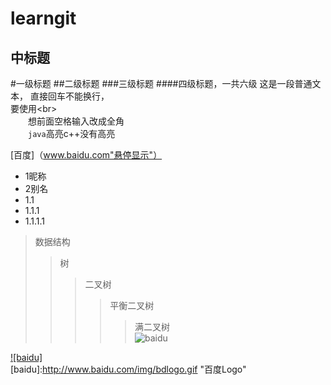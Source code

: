 learngit
=========
中标题
----------
#一级标题
##二级标题
###三级标题
####四级标题，一共六级
这是一段普通文本，
直接回车不能换行，<br>
要使用\<br><br>
　　想前面空格输入改成全角<br>
　　`java`高亮c++没有高亮<br>

[百度]（www.baidu.com"悬停显示"）<br>
* 1昵称<br>
* 2别名<br>
* 1.1<br>
 * 1.1.1<br>
  * 1.1.1.1<br>

>数据结构<br>
>>树<br>
>>>二叉树<br>
>>>>平衡二叉树<br>
>>>>>满二叉树<br>
![baidu](http://www.baidu.com/img/bdlogo.gif "百度logo")<br>

[![baidu]](http://baidu.com)  
[baidu]:http://www.baidu.com/img/bdlogo.gif "百度Logo" 

